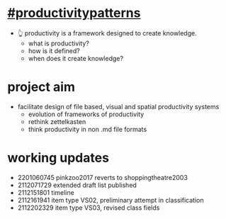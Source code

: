 # [#productivitypatterns](https://github.com/users/spatialresearch/projects/1)
* 👆 productivity is a framework designed to create knowledge. 
  * what is productivity? 
  * how is it defined? 
  * when does it create knowledge?
# project aim
* facilitate design of file based, visual and spatial productivity systems
  * evolution of frameworks of productivity
  * rethink zettelkasten
  * think productivity in non .md file formats
# working updates
* 2201060745 pinkzoo2017 reverts to shoppingtheatre2003
* 2112071729 extended draft list published
* 2112151801 timeline
* 2112161941 item type VS02, preliminary attempt in classification
* 2112202329 item type VS03, revised class fields
